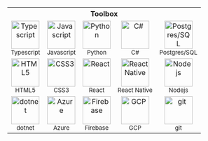 <table>
  <tr>
  <th colspan="5">Toolbox</th>
    </tr>
  <tr>
    <td align="center">
      <img src="https://cdn.jsdelivr.net/gh/devicons/devicon@latest/icons/typescript/typescript-original.svg" width="64" alt="Typescript"/><br/><sub>Typescript</sub>
    </td>
    <td align="center">
      <img src="https://cdn.jsdelivr.net/gh/devicons/devicon@latest/icons/javascript/javascript-original.svg" width="64" alt="Javascript"/><br/><sub>Javascript</sub>
    </td>
    <td align="center">
      <img src="https://cdn.jsdelivr.net/gh/devicons/devicon@latest/icons/python/python-original.svg" width="64" alt="Python"/><br/><sub>Python</sub>
    </td>
    <td align="center">
      <img src="https://cdn.jsdelivr.net/gh/devicons/devicon@latest/icons/csharp/csharp-original.svg" width="64" alt="C#"/><br/><sub>C#</sub>
    </td>
    <td align="center">
      <img src="https://cdn.jsdelivr.net/gh/devicons/devicon@latest/icons/postgresql/postgresql-original.svg" width="64" alt="Postgres/SQL"/><br/><sub>Postgres/SQL</sub>
    </td>
  </tr>
  <tr>
    <td align="center">
      <img src="https://cdn.jsdelivr.net/gh/devicons/devicon@latest/icons/html5/html5-original.svg" width="64" alt="HTML5"/><br/><sub>HTML5</sub>
    </td>
    <td align="center">
      <img src="https://cdn.jsdelivr.net/gh/devicons/devicon@latest/icons/css3/css3-original.svg" width="64" alt="CSS3"/><br/><sub>CSS3</sub>
    </td>
    <td align="center">
      <img src="https://cdn.jsdelivr.net/gh/devicons/devicon@latest/icons/react/react-original.svg" width="64" alt="React"/><br/><sub>React</sub>
    </td>
    <td align="center">
      <img src="https://cdn.jsdelivr.net/gh/devicons/devicon@latest/icons/reactnative/reactnative-original.svg" width="64" alt="React Native"/><br/><sub>React Native</sub>
    </td>
    <td align="center">
      <img src="https://cdn.jsdelivr.net/gh/devicons/devicon@latest/icons/nodejs/nodejs-original-wordmark.svg" width="64" alt="Nodejs"/><br/><sub>Nodejs</sub>
    </td>
  </tr>
  <tr>
    <td align="center">
      <img src="https://cdn.jsdelivr.net/gh/devicons/devicon@latest/icons/dot-net/dot-net-original.svg" width="64" alt="dotnet"/><br/><sub>dotnet</sub>
    </td>
    <td align="center">
      <img src="https://cdn.jsdelivr.net/gh/devicons/devicon@latest/icons/azure/azure-original.svg" width="64" alt="Azure"/><br/><sub>Azure</sub>
    </td>
    <td align="center">
      <img src="https://cdn.jsdelivr.net/gh/devicons/devicon@latest/icons/firebase/firebase-original.svg" width="64" alt="Firebase"/><br/><sub>Firebase</sub>
    </td>
    <td align="center">
      <img src="https://cdn.jsdelivr.net/gh/devicons/devicon@latest/icons/googlecloud/googlecloud-original.svg" width="64" alt="GCP"/><br/><sub>GCP</sub>
    </td>
    <td align="center">
      <img src="https://cdn.jsdelivr.net/gh/devicons/devicon@latest/icons/git/git-original.svg" width="64" alt="git"/><br/><sub>git</sub>
    </td>
  </tr>
</table>
